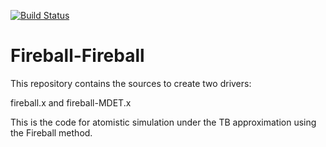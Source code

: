 [![Build Status](https://travis-ci.org/fireball-dft/fireball-fireball.svg?branch=master)](https://travis-ci.org/fireball-dft/fireball-fireball)

Fireball-Fireball
=================

This repository contains the sources to create two
drivers:

fireball.x and fireball-MDET.x

This is the code for atomistic simulation under the TB
approximation using the Fireball method.
